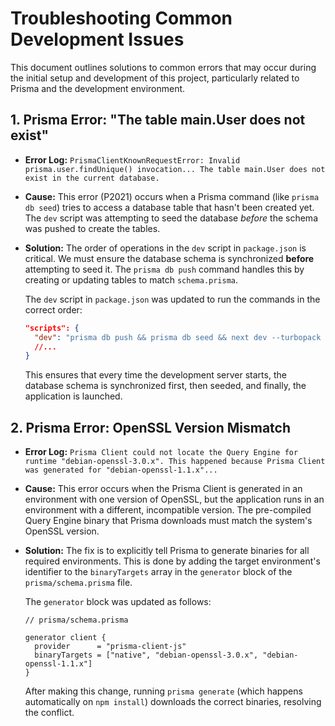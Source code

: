 # Troubleshooting Common Development Issues

This document outlines solutions to common errors that may occur during the initial setup and development of this project, particularly related to Prisma and the development environment.

## 1. Prisma Error: "The table main.User does not exist"

- **Error Log:** `PrismaClientKnownRequestError: Invalid prisma.user.findUnique() invocation... The table main.User does not exist in the current database.`

- **Cause:** This error (P2021) occurs when a Prisma command (like `prisma db seed`) tries to access a database table that hasn't been created yet. The `dev` script was attempting to seed the database *before* the schema was pushed to create the tables.

- **Solution:** The order of operations in the `dev` script in `package.json` is critical. We must ensure the database schema is synchronized **before** attempting to seed it. The `prisma db push` command handles this by creating or updating tables to match `schema.prisma`.

  The `dev` script in `package.json` was updated to run the commands in the correct order:

  ```json
  "scripts": {
    "dev": "prisma db push && prisma db seed && next dev --turbopack -p 9002",
    //...
  }
  ```

  This ensures that every time the development server starts, the database schema is synchronized first, then seeded, and finally, the application is launched.

## 2. Prisma Error: OpenSSL Version Mismatch

- **Error Log:** `Prisma Client could not locate the Query Engine for runtime "debian-openssl-3.0.x". This happened because Prisma Client was generated for "debian-openssl-1.1.x"...`

- **Cause:** This error occurs when the Prisma Client is generated in an environment with one version of OpenSSL, but the application runs in an environment with a different, incompatible version. The pre-compiled Query Engine binary that Prisma downloads must match the system's OpenSSL version.

- **Solution:** The fix is to explicitly tell Prisma to generate binaries for all required environments. This is done by adding the target environment's identifier to the `binaryTargets` array in the `generator` block of the `prisma/schema.prisma` file.

  The `generator` block was updated as follows:

  ```prisma
  // prisma/schema.prisma

  generator client {
    provider      = "prisma-client-js"
    binaryTargets = ["native", "debian-openssl-3.0.x", "debian-openssl-1.1.x"]
  }
  ```
  After making this change, running `prisma generate` (which happens automatically on `npm install`) downloads the correct binaries, resolving the conflict.
